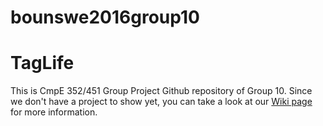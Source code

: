 # bounswe2016group10
# TagLife
This is CmpE 352/451 Group Project Github repository of Group 10. Since we don't have a project to show yet, you can take a look at our [Wiki page](https://github.com/bounswe/bounswe2016group10/wiki) for more information.
